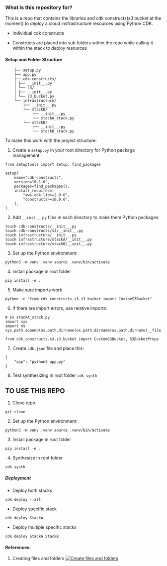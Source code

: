 ### What is this repository for? ### 

This is a repo that contains the libraries and cdk constructs(s3 bucket at the moment) to deploy a cloud insfrastructure resources using Python CDK. 

* Individual cdk constructs 
- Constructs are placed into sub folders within the repo while calling it within the stack to deploy resources


#### Setup and Folder Structure 

``` root/ 
    ├── setup.py 
    ├── app.py 
    ├── cdk-constructs/ 
    │ ├── __init__.py 
    │ └── s3/ 
    │ ├── __init__.py 
    │ └── s3_bucket.py 
    └── infrastructure/ 
        ├── __init__.py 
        └── stackB/ 
            ├── __init__.py 
            └── stackA_stack.py 
        └── stackB/ 
            ├── __init__.py 
            └── stackB_stack.py 
``` 

To make this work with the project structure: 

1. Create a `setup.py` in your root directory for Python package management: 
``` 
from setuptools import setup, find_packages 

setup( 
    name="cdk-constructs", 
    version="0.1.0", 
    packages=find_packages(), 
    install_requires=[ 
        "aws-cdk-lib>=2.0.0", 
        "constructs>=10.0.0", 
    ], 
) 
``` 

2. Add `__init__.py` files in each directory to make them Python packages: 
``` 
touch cdk-constructs/__init__.py 
touch cdk-constructs/s3/__init__.py 
touch infrastructure/__init__.py 
touch infrastructure/stackA/__init__.py 
touch infrastructure/stackB/__init__.py 
```
3. Set up the Python environment: 
``` 
python3 -m venv .venv source .venv/bin/activate 
``` 

4. Install package in root folder 
``` 
pip install -e . 
``` 
5. Make sure imports work 
``` 
python -c "from cdk_constructs.s3.s3_bucket import CustomS3Bucket" 
``` 
6. If there are import errors, use relative imports: 
``` 
# In stackA_stack.py 
import sys 
import os 
sys.path.append(os.path.dirname(os.path.dirname(os.path.dirname(__file__)))) 

from cdk_constructs.s3.s3_bucket import CustomS3Bucket, S3BucketProps 
``` 
7. Create `cdk.json` file and place this: 
``` 
{ 
    "app": "python3 app.py" 
} 
```
8. Test synthesizing in root folder 
``` cdk synth ``` 

## TO USE THIS REPO 
1. Clone repo 
``` 
git clone 
``` 

2. Set up the Python environment: 
``` 
python3 -m venv .venv source .venv/bin/activate 
``` 

3. Install package in root folder 
``` 
pip install -e . 
``` 

4. Synthesize in root folder 
``` 
cdk synth 
``` 

##### Deployment 
* Deploy both stacks 
``` 
cdk deploy --all 
``` 

* Deploy specific stack 
``` 
cdk deploy StackA 
``` 
* Deploy multiple specific stacks 
``` 
cdk deploy StackA StackB 
```
#### References:
1. Creating files and folders
[![Create files and folders](https://github.com/clarizalooktech/python-cdk-reusable-constructs-demo/blob/feature/reusable-construct-demo/assets/image.jpg)](https://youtu.be/QLmqbJVZ5jo)